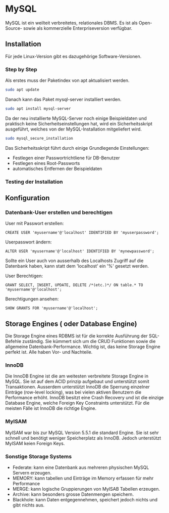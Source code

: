 # MySQL

MySQL ist ein weilteit verbreitetes, relationales DBMS. Es ist als Open-Source- sowie als kommerzielle Enterpriseversion verfügbar.

## Installation

Für jede Linux-Version gibt es dazugehörige Software-Versionen.

### Step by Step

Als erstes muss der Paketindex von apt aktualisiert werden.
```bash
sudo apt update
```
Danach kann das Paket mysql-server installiert werden.
```bash
sudo apt install mysql-server
```
Da der neu installierte MySQL-Server noch einige Beispieldaten und praktisch keine Sicherheitseinstellungen hat, wird ein Sicherheitsskript ausgeführt, welches von der MySQL-Installation mitgeliefert wird.
```bash
sudo mysql_secure_installation
```
Das Sicherheitsskript führt durch einige Grundlegende Einstellungen:
- Festlegen einer Passwortrichtliene für DB-Benutzer
- Festlegen eines Root-Passworts
- automatisches Entfernen der Beispieldaten

### Testing der Installation

## Konfiguration

### Datenbank-User erstellen und berechtigen

User mit Passwort erstellen:
```mysql
CREATE USER 'myusername'@'localhost' IDENTIFIED BY 'myuserpassword';
```

Userpasswort ändern:
```mysql
ALTER USER 'myusername'@'localhost' IDENTIFIED BY 'mynewpassword';
```

Sollte ein User auch von ausserhalb des Localhosts Zugriff auf die Datenbank haben, kann statt dem 'localhost' ein '%' gesetzt werden.

User Berechtigen:
```mysql
GRANT SELECT, INSERT, UPDATE, DELETE /*(etc.)*/ ON table.* TO 'myusername'@'localhost';
```

Berechtigungen ansehen:
```mysql
SHOW GRANTS FOR 'myusername'@'localhost';
```

## Storage Engines ( oder Database Engine)

Die Storage Engine eines RDBMS ist für die korrekte Ausführung der SQL-Befehle zuständig.
Sie kümmert sich um die CRUD Funktionen sowie die allgemeine Datenbank-Performance.
Wichtig ist, das keine Storage Engine perfekt ist. Alle haben Vor- und Nachteile.

### InnoDB

Die InnoDB Engine ist die am weitesten verbreitete Storage Engine in MySQL. Sie ist auf dem ACID prinzip aufgebaut und unterstützt somit Transaktionen. Ausserdem unterstützt InnoDB die Sperrung einzelner Einträge (row-level locking), was bei vielen aktiven Benutzern die Performance erhöht. InnoDB besitzt eine Crash Recovery und ist die einzige Database Engine, welche Foreign Key Constraints unterstützt.
Für die meisten Fälle ist InnoDB die richtige Engine.

### MyISAM

MyISAM war bis zur MySQL Version 5.5.1 die standard Engine. Sie ist sehr schnell und benötigt weniger Speicherplatz als InnoDB. Jedoch unterstützt MyISAM keien Foreign Keys.

### Sonstige Storage Systems

* Federate: kann eine Datenbank aus mehreren physischen MySQL Servern erzeugen.
* MEMORY: kann tabellen und Einträge im Memory erfassen für mehr Performance
* MERGE: kann logische Gruppierungen von MyISAB Tabellen erzeugen.
* Archive: kann besonders grosse Datenmengen speichern.
* Blackhole: kann Daten entgegennehmen, speichert jedoch nichts und gibt nichts aus.
